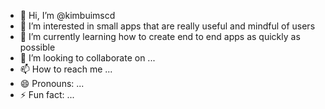 - 👋 Hi, I’m @kimbuimscd
- 👀 I’m interested in small apps that are really useful and mindful of users
- 🌱 I’m currently learning how to create end to end apps as quickly as possible
- 💞️ I’m looking to collaborate on ...
- 📫 How to reach me ...
- 😄 Pronouns: ...
- ⚡ Fun fact: ...

<!---
kimbuimscd/kimbuimscd is a ✨ special ✨ repository because its `README.md` (this file) appears on your GitHub profile.
You can click the Preview link to take a look at your changes.
--->
